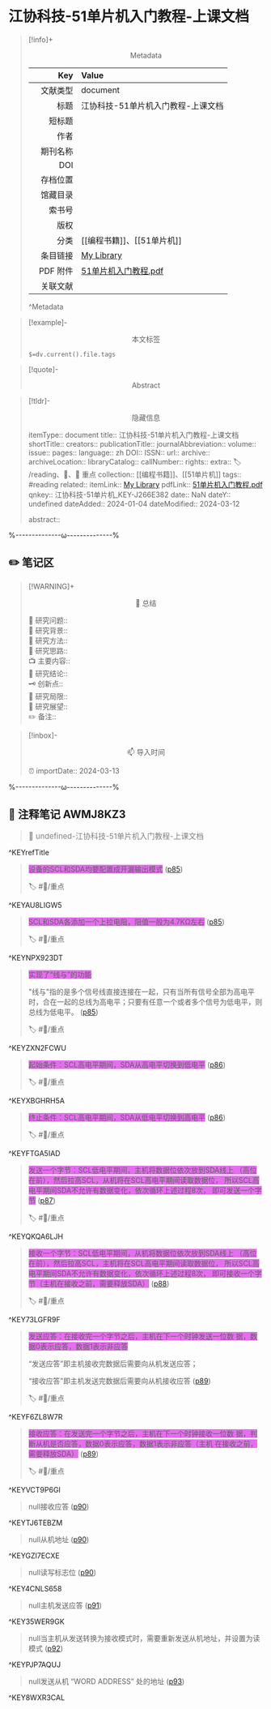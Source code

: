 # 江协科技-51单片机入门教程-上课文档
> [!info]+ <center>Metadata</center>
> 
> |<div style="width: 5em">Key</div>|Value|
> |--:|:--|
> |文献类型|document|
> |标题|江协科技-51单片机入门教程-上课文档|
> |短标题||
> |作者||
> |期刊名称||
> |DOI||
> |存档位置||
> |馆藏目录||
> |索书号||
> |版权||
> |分类|[[编程书籍]]、[[51单片机]]|
> |条目链接|[My Library](zotero://select/library/items/J266E382)|
> |PDF 附件|[51单片机入门教程.pdf](zotero://open-pdf/library/items/AWMJ8KZ3)|
> |关联文献||
> ^Metadata

> [!example]- <center>本文标签</center>
> 
> `$=dv.current().file.tags`

> [!quote]- <center>Abstract</center>
> 
> 

> [!tldr]- <center>隐藏信息</center>
> 
> itemType:: document
> title:: 江协科技-51单片机入门教程-上课文档
> shortTitle:: 
> creators:: 
> publicationTitle:: 
> journalAbbreviation:: 
> volume:: 
> issue:: 
> pages:: 
> language:: zh
> DOI:: 
> ISSN:: 
> url:: 
> archive:: 
> archiveLocation:: 
> libraryCatalog:: 
> callNumber:: 
> rights:: 
> extra:: 🏷️ /reading、📒、📝 重点
> collection:: [[编程书籍]]、[[51单片机]]
> tags:: #reading 
> related:: 
> itemLink:: [My Library](zotero://select/library/items/J266E382)
> pdfLink:: [51单片机入门教程.pdf](zotero://open-pdf/library/items/AWMJ8KZ3)
> qnkey:: 江协科技-51单片机_KEY-J266E382
> date:: NaN
> dateY:: undefined
> dateAdded:: 2024-01-04
> dateModified:: 2024-03-12
> 
> abstract:: 


%--------------ω--------------%

## ✏️ 笔记区

> [!WARNING]+ <center>🐣 总结</center>  
>
>🎯 研究问题::  
>🔎 研究背景::  
>🚀 研究方法::  
>🐔 研究思路::  
>📺 主要内容::  
>🎉 研究结论::  
>🗝️ 创新点::  
>💩 研究局限::  
>🐾 研究展望::  
>✏️ 备注::  

> [!inbox]- <center>📫 导入时间</center>
>
> ⏰ importDate:: 2024-03-13

%--------------ω--------------%

## 📝 注释笔记 AWMJ8KZ3

> <span style="font-size: 15px;color: gray">📍 undefined-江协科技-51单片机入门教程-上课文档</span>

^KEYrefTitle

> <span class="highlight" style="background-color: #e56eee">设备的SCL和SDA均要配置成开漏输出模式</span> ([p85](zotero://open-pdf/library/items/AWMJ8KZ3?page=85&annotation=AU8LIGW5))
> 
> 🏷️ #📝/重点

^KEYAU8LIGW5

> <span class="highlight" style="background-color: #e56eee">SCL和SDA各添加一个上拉电阻，阻值一般为4.7KΩ左右</span> ([p85](zotero://open-pdf/library/items/AWMJ8KZ3?page=85&annotation=NPX923DT))
> 
> 🏷️ #📝/重点

^KEYNPX923DT

> <span class="highlight" style="background-color: #e56eee">实现了“线与”的功能</span>
> 
> "线与"指的是多个信号线直接连接在一起，只有当所有信号全部为高电平时，合在一起的总线为高电平；只要有任意一个或者多个信号为低电平，则总线为低电平。 ([p85](zotero://open-pdf/library/items/AWMJ8KZ3?page=85&annotation=ZXN2FCWU))
> 
> 🏷️ #📝/重点

^KEYZXN2FCWU

> <span class="highlight" style="background-color: #e56eee">起始条件：SCL高电平期间，SDA从高电平切换到低电平</span> ([p86](zotero://open-pdf/library/items/AWMJ8KZ3?page=86&annotation=XBGHRH5A))
> 
> 🏷️ #📝/重点

^KEYXBGHRH5A

> <span class="highlight" style="background-color: #e56eee">终止条件：SCL高电平期间，SDA从低电平切换到高电平</span> ([p86](zotero://open-pdf/library/items/AWMJ8KZ3?page=86&annotation=FTGA5IAD))
> 
> 🏷️ #📝/重点

^KEYFTGA5IAD

> <span class="highlight" style="background-color: #e56eee">发送一个字节：SCL低电平期间，主机将数据位依次放到SDA线上 （高位在前），然后拉高SCL，从机将在SCL高电平期间读取数据位， 所以SCL高电平期间SDA不允许有数据变化，依次循环上述过程8次， 即可发送一个字节</span> ([p87](zotero://open-pdf/library/items/AWMJ8KZ3?page=87&annotation=QKQA6LJH))
> 
> 🏷️ #📝/重点

^KEYQKQA6LJH

> <span class="highlight" style="background-color: #e56eee">接收一个字节：SCL低电平期间，从机将数据位依次放到SDA线上 （高位在前），然后拉高SCL，主机将在SCL高电平期间读取数据位， 所以SCL高电平期间SDA不允许有数据变化，依次循环上述过程8次， 即可接收一个字节（主机在接收之前，需要释放SDA）</span> ([p88](zotero://open-pdf/library/items/AWMJ8KZ3?page=88&annotation=73LGFR9F))
> 
> 🏷️ #📝/重点

^KEY73LGFR9F

> <span class="highlight" style="background-color: #e56eee">发送应答：在接收完一个字节之后，主机在下一个时钟发送一位数 据，数据0表示应答，数据1表示非应答</span>
> 
> “发送应答”即主机接收完数据后需要向从机发送应答；
> 
> “接收应答”即主机发送完数据后需要向从机接收应答 ([p89](zotero://open-pdf/library/items/AWMJ8KZ3?page=89&annotation=F6ZL8W7R))
> 
> 🏷️ #📝/重点

^KEYF6ZL8W7R

> <span class="highlight" style="background-color: #e56eee">接收应答：在发送完一个字节之后，主机在下一个时钟接收一位数 据，判断从机是否应答，数据0表示应答，数据1表示非应答（主机 在接收之前，需要释放SDA）</span> ([p89](zotero://open-pdf/library/items/AWMJ8KZ3?page=89&annotation=VCT9P6GI))
> 
> 🏷️ #📝/重点

^KEYVCT9P6GI

> <span class="image#e56eee">null</span>接收应答 ([p90](zotero://open-pdf/library/items/AWMJ8KZ3?page=90&annotation=TJ6TEBZM))

^KEYTJ6TEBZM

> <span class="image#e56eee">null</span>从机地址 ([p90](zotero://open-pdf/library/items/AWMJ8KZ3?page=90&annotation=GZI7ECXE))

^KEYGZI7ECXE

> <span class="image#e56eee">null</span>读写标志位 ([p90](zotero://open-pdf/library/items/AWMJ8KZ3?page=90&annotation=4CNLS658))

^KEY4CNLS658

> <span class="image#e56eee">null</span>主机发送应答 ([p91](zotero://open-pdf/library/items/AWMJ8KZ3?page=91&annotation=35WER9GK))

^KEY35WER9GK

> <span class="image#e56eee">null</span>当主机从发送转换为接收模式时，需要重新发送从机地址，并设置为读模式 ([p92](zotero://open-pdf/library/items/AWMJ8KZ3?page=92&annotation=PJP7AQUJ))

^KEYPJP7AQUJ

> <span class="image#e56eee">null</span>发送从机 “WORD ADDRESS” 处的地址 ([p93](zotero://open-pdf/library/items/AWMJ8KZ3?page=93&annotation=8WXR3CAL))

^KEY8WXR3CAL

